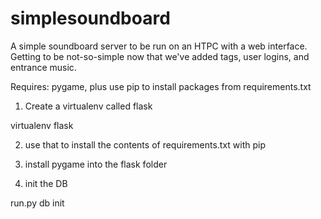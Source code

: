 simplesoundboard
================

A simple soundboard server to be run on an HTPC with a web interface. Getting to be not-so-simple now that we've added tags, user logins, and entrance music.

Requires: pygame, plus use pip to install packages from requirements.txt

1) Create a virtualenv called flask

virtualenv flask

2) use that to install the contents of requirements.txt with pip

3) install pygame into the flask folder

4) init the DB

run.py db init
